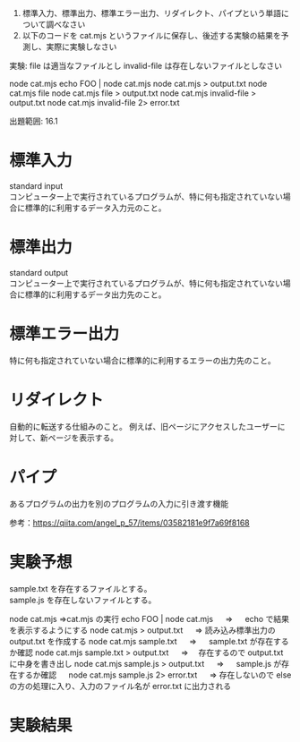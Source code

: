 1. 標準入力、標準出力、標準エラー出力、リダイレクト、パイプという単語について調べなさい
2. 以下のコードを cat.mjs というファイルに保存し、後述する実験の結果を予測し、実際に実験しなさい

実験: file は適当なファイルとし invalid-file は存在しないファイルとしなさい

node cat.mjs
echo FOO | node cat.mjs
node cat.mjs > output.txt
node cat.mjs file
node cat.mjs file > output.txt
node cat.mjs invalid-file > output.txt
node cat.mjs invalid-file 2> error.txt

出題範囲: 16.1

# 標準入力

standard input  
コンピューター上で実行されているプログラムが、特に何も指定されていない場合に標準的に利用するデータ入力元のこと。

# 標準出力

standard output  
コンピューター上で実行されているプログラムが、特に何も指定されていない場合に標準的に利用するデータ出力先のこと。

# 標準エラー出力

特に何も指定されていない場合に標準的に利用するエラーの出力先のこと。

# リダイレクト

自動的に転送する仕組みのこと。
例えば、旧ページにアクセスしたユーザーに対して、新ページを表示する。

# パイプ

あるプログラムの出力を別のプログラムの入力に引き渡す機能

参考：https://qiita.com/angel_p_57/items/03582181e9f7a69f8168

# 実験予想

sample.txt を存在するファイルとする。  
sample.js を存在しないファイルとする。

node cat.mjs ⇒cat.mjs の実行
echo FOO | node cat.mjs 　 ⇒ 　 echo で結果を表示するようにする
node cat.mjs > output.txt 　 ⇒ 読み込み標準出力の output.txt を作成する
node cat.mjs sample.txt 　 ⇒ 　 sample.txt が存在するか確認
node cat.mjs sample.txt > output.txt 　 ⇒ 　存在するので output.txt に中身を書き出し
node cat.mjs sample.js > output.txt 　 ⇒ 　 sample.js が存在するか確認 　
node cat.mjs sample.js 2> error.txt 　 ⇒ 存在しないので else の方の処理に入り、入力のファイル名が error.txt に出力される

# 実験結果
